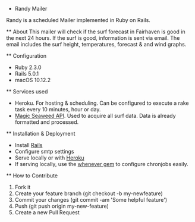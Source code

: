 * Randy Mailer

Randy is a scheduled Mailer implemented in Ruby on Rails.

** About
This mailer will check if the surf forecast in Fairhaven is good in the next 24 hours. If the surf is good, information is sent via email.
The email includes the surf height, temperatures, forecast & and wind graphs.

** Configuration
- Ruby 2.3.0
- Rails 5.0.1
- macOS 10.12.2

** Services used
- Heroku. For hosting & scheduling. Can be configured to execute a rake task every 10 minutes, hour or day.
- [Magic Seaweed API](magicseaweed.com/developer/forecast-api). Used to acquire all surf data. Data is already formatted and processed.

** Installation & Deployment

- Install [Rails](http://railsapps.github.io/installing-rails.html)
- Configure smtp settings
- Serve locally or with [Heroku](https://www.heroku.com)
- If serving locally, use the [whenever gem](https://github.com/javan/whenever) to configure chronjobs easily.

** How to Contribute

1. Fork it
2. Create your feature branch (git checkout -b my-newfeature)
3. Commit your changes (git commit -am 'Some helpful feature')
4. Push (git push origin my-new-feature)
5. Create a new Pull Request